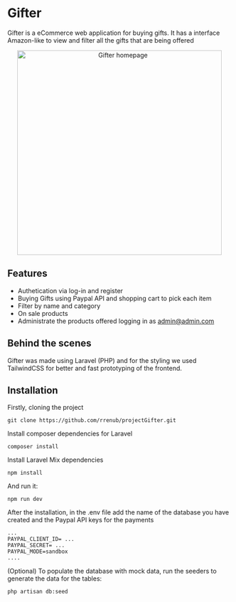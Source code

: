 # Gifter

Gifter is a eCommerce web application for buying gifts. It has a interface Amazon-like to view and filter all the gifts that are being offered

<p align="center">
    <img src="https://i.imgur.com/YNzpqpj.png" alt="Gifter homepage" width="460" height="auto">
</p>

## Features

- Authetication via log-in and register
- Buying Gifts using Paypal API and shopping cart to pick each item
- Filter by name and category
- On sale products
- Administrate the products offered logging in as admin@admin.com 

## Behind the scenes

Gifter was made using Laravel (PHP) and for the styling we used TailwindCSS for better and fast prototyping of the frontend.

## Installation

Firstly, cloning the project

```
git clone https://github.com/rrenub/projectGifter.git
```

Install composer dependencies for Laravel

```
composer install
```

Install Laravel Mix dependencies

```
npm install
```

And run it:

```
npm run dev
```

After the installation, in the .env file add the name of the database you have created and the Paypal API keys for the payments

```
...
PAYPAL_CLIENT_ID= ...
PAYPAL_SECRET= ...
PAYPAL_MODE=sandbox
....

```

(Optional) To populate the database with mock data, run the seeders to generate the data for the tables:

```
php artisan db:seed
```




